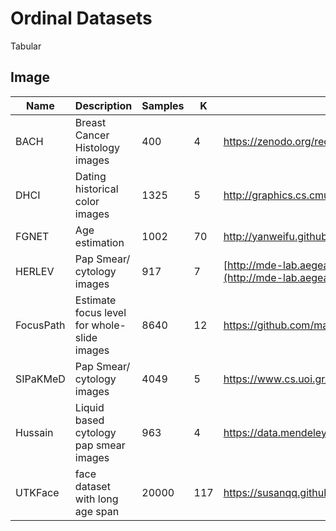 # Ordinal Datasets

Tabular

## Image

| Name      | Description                                  | Samples | K   | URL                                                                                          |
| --------- | -------------------------------------------- | ------- | --- | -------------------------------------------------------------------------------------------- |
| BACH      | Breast Cancer Histology images               | 400     | 4   | https://zenodo.org/record/3632035                                                            |
| DHCI      | Dating historical color images               | 1325    | 5   | http://graphics.cs.cmu.edu/projects/historicalColor/                                         |
| FGNET     | Age estimation                               | 1002    | 70  | http://yanweifu.github.io/FG_NET_data/FGNET.zip                                              |
| HERLEV    | Pap Smear/ cytology images                   | 917     | 7   | [http://mde-lab.aegean.gr/index.php/downloads](http://mde-lab.aegean.gr/index.php/downloads) |
| FocusPath |  Estimate focus level for whole-slide images | 8640    | 12  | https://github.com/mahdihosseini/FoucsPath                                                   |
| SIPaKMeD  | Pap Smear/ cytology images                   | 4049    | 5   | https://www.cs.uoi.gr/~marina/sipakmed.html                                                  |
| Hussain   | Liquid based cytology pap smear images       | 963     | 4   | https://data.mendeley.com/datasets/zddtpgzv63/4                                              |
| UTKFace   |  face dataset with long age span             | 20000   | 117 | https://susanqq.github.io/UTKFace/                                                           |
